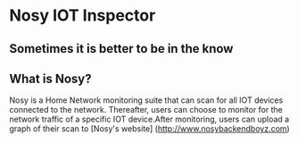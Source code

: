 # Nosy IOT Inspector
## Sometimes it is better to be in the know

## What is Nosy?

Nosy is a Home Network monitoring suite that can scan for all IOT devices connected to the network. Thereafter, users can choose to monitor for the network traffic of a specific IOT device.After monitoring, users can upload a graph of their scan to [Nosy's website] (http://www.nosybackendboyz.com) 


